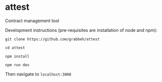 # attest
Contract management tool

Development instructions (pre-requisites are installation of node and npm):

```git clone https://github.com/grabbeh/attest```

```cd attest```

```npm install```

```npm run dev```

Then navigate to ```localhost:3000```
